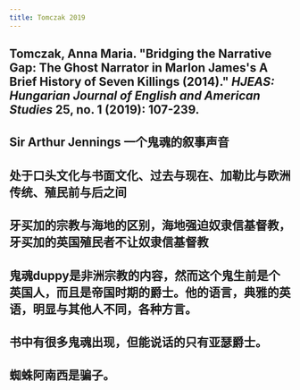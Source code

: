 ```yaml
---
title: Tomczak 2019
---
```


## Tomczak, Anna Maria. "Bridging the Narrative Gap: The Ghost Narrator in Marlon James's A Brief History of Seven Killings (2014)." _HJEAS: Hungarian Journal of English and American Studies_ 25, no. 1 (2019): 107-239.
## Sir Arthur Jennings 一个鬼魂的叙事声音
## 处于口头文化与书面文化、过去与现在、加勒比与欧洲传统、殖民前与后之间
## 牙买加的宗教与海地的区别，海地强迫奴隶信基督教，牙买加的英国殖民者不让奴隶信基督教
## 鬼魂duppy是非洲宗教的内容，然而这个鬼生前是个英国人，而且是帝国时期的爵士。他的语言，典雅的英语，明显与其他人不同，各种方言。
## 书中有很多鬼魂出现，但能说话的只有亚瑟爵士。
## 蜘蛛阿南西是骗子。
